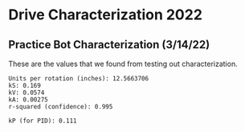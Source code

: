 # Drive Characterization 2022

## Practice Bot Characterization (3/14/22)
These are the values that we found from testing out characterization.

```Motion Threshold: 0.01
Units per rotation (inches): 12.5663706
kS: 0.169
kV: 0.0574
kA: 0.00275
r-squared (confidence): 0.995

kP (for PID): 0.111
